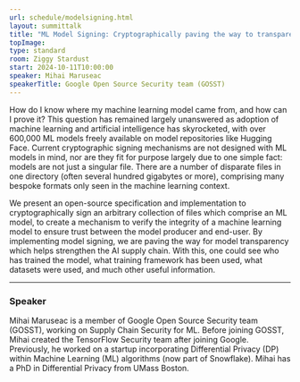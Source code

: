 ```yaml
---
url: schedule/modelsigning.html
layout: summittalk
title: "ML Model Signing: Cryptographically paving the way to transparency in machine learning models"
topImage:
type: standard
room: Ziggy Stardust
start: 2024-10-11T10:00:00
speaker: Mihai Maruseac
speakerTitle: Google Open Source Security team (GOSST)
---
```


<div class="font-google font-medium">

How do I know where my machine learning model came from, and how can I prove it? This question has remained largely unanswered as adoption of machine learning and artificial intelligence has skyrocketed, with over 600,000 ML models freely available on model repositories like Hugging Face. Current cryptographic signing mechanisms are not designed with ML models in mind, nor are they fit for purpose largely due to one simple fact: models are not just a singular file. There are a number of disparate files in one directory (often several hundred gigabytes or more), comprising many bespoke formats only seen in the machine learning context.

We present an open-source specification and implementation to cryptographically sign an arbitrary collection of files which comprise an ML model, to create a mechanism to verify the integrity of a machine learning model to ensure trust between the model producer and end-user. By implementing model signing, we are paving the way for model transparency which helps strengthen the AI supply chain. With this, one could see who has trained the model, what training framework has been used, what datasets were used, and much other useful information.

---

### Speaker

Mihai Maruseac is a member of Google Open Source Security team (GOSST), working on Supply Chain Security for ML. Before joining GOSST, Mihai created the TensorFlow Security team after joining Google. Previously, he worked on a startup incorporating Differential Privacy (DP) within Machine Learning (ML) algorithms (now part of Snowflake). Mihai has a PhD in Differential Privacy from UMass Boston.